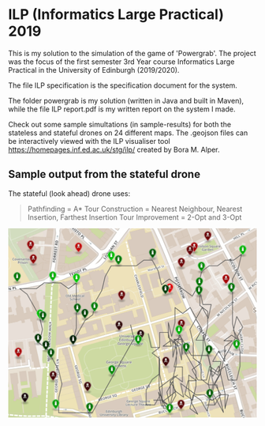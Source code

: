 # ILP (Informatics Large Practical) 2019

This is my solution to the simulation of the game of 'Powergrab'. The project was the focus of the first semester 3rd Year course Informatics Large Practical in the University of Edinburgh (2019/2020).

The file ILP specification is the specification document for the system.

The folder powergrab is my solution (written in Java and built in Maven), while the file ILP report.pdf is my written report on the system I made.

Check out some sample simultations (in sample-results) for both the stateless and stateful drones on 24 different maps. The .geojson files can be interactively viewed with the ILP visualiser tool https://homepages.inf.ed.ac.uk/stg/ilp/ created by Bora M. Alper.
<br />

## Sample output from the stateful drone
The stateful (look ahead) drone uses:
> Pathfinding = A*
> Tour Construction = Nearest Neighbour, Nearest Insertion, Farthest Insertion
> Tour Improvement = 2-Opt and 3-Opt

![alt text](https://github.com/daraghmeehan/ILP/blob/master/sample-images/stateful01-01-2019.jpg?raw=true)
